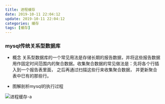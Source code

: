 ```yaml
---
title: 进程缓存
date: 2019-10-11 22:04:12
update: 2019-10-11 22:04:12
categories: 缓存
tags: [缓存]
---
```



### mysql传统关系型数据库

* 概念
关系型数据库的一个常见用法是存储长期的报告数据，并将这些报告数据用作固定时间范围内的聚合数据。收集聚合数据的常见做法是：先将各个行插入到一个报告表里面， 之后再通过扫描这些行来收集聚合数据， 并更新聚合表中巳有的那些行。

* 图解剖析mysql的执行过程

![进程缓存-a](https://volc1612.gitee.io/blog/images/进程缓存/进程缓存-a.png)

<!-- more -->



